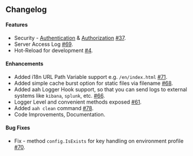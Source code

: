 ## Changelog

#### Features

  * Security - [Authentication](/authentication.html) & [Authorization](/authorization.html) [#37]({{aah_github_issues_url}}/37).
  * Server Access Log [#69]({{aah_github_issues_url}}/69).
  * Hot-Reload for development [#4]({{aah_github_issues_url}}/4).

#### Enhancements

  * Added i18n URL Path Variable support e.g. `/en/index.html` [#71]({{aah_github_issues_url}}/71).
  * Added simple cache burst option for static files via filename [#68]({{aah_github_issues_url}}/68).
  * Added aah Logger Hook support, so that you can send logs to external systems like `kibana`, `splunk`, etc. [#66]({{aah_github_issues_url}}/66).
  * Logger Level and convenient methods exposed [#61]({{aah_github_issues_url}}/61).
  * Added `aah clean` command [#78]({{aah_github_issues_url}}/78).
  * Code Improvements, Documentation.

#### Bug Fixes

  * Fix - method `config.IsExists` for key handling on environment profile [#70]({{aah_github_issues_url}}/70).
